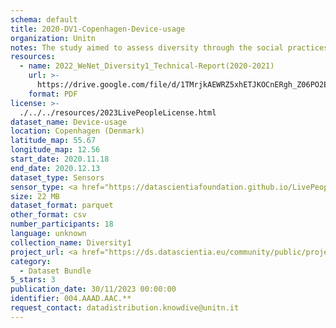 ```yaml
---
schema: default
title: 2020-DV1-Copenhagen-Device-usage
organization: Unitn
notes: The study aimed to assess diversity through the social practices and daily behaviors of university students from eight different countries. The research was carried out in two phases. Initially, a large sample of students from Denmark, Italy, Mongolia, Paraguay, the United Kingdom, China, Mexico, and India, completed a survey on their social practices, as well as their socio-demographic, cultural, and psychological elements. In the second phase, a sub-sample of the respondents engaged in a four-week data collection by using an innovative smartphone application called iLog. This app collected data from thirty-four smartphone sensors around the clock, allowing for an in-depth investigation into the diversity and daily routines of university students across countries, both synchronically and diachronically.
resources:
  - name: 2022_WeNet_Diversity1_Technical-Report(2020-2021)
    url: >-
      https://drive.google.com/file/d/1TMrjkAEWRZ5xhETJKOCnERgh_Z06PO2E/view?usp=drive_link
    format: PDF
license: >-
  ./../../resources/2023LivePeopleLicense.html
dataset_name: Device-usage
location: Copenhagen (Denmark)
latitude_map: 55.67
longitude_map: 12.56
start_date: 2020.11.18
end_date: 2020.12.13
dataset_type: Sensors
sensor_type: <a href="https://datascientiafoundation.github.io/LivePeople/datasets/2020-DV1-Copenhagen-Airplane%20Mode%20Event/">airplane mode</a>, <a href="https://datascientiafoundation.github.io/LivePeople/datasets/2020-DV1-Copenhagen-Doze%20Event/">doze</a>, <a href="https://datascientiafoundation.github.io/LivePeople/datasets/2020-DV1-Copenhagen-Ring%20Mode%20Event/">ring mode</a>, <a href="https://datascientiafoundation.github.io/LivePeople/datasets/2020-DV1-Copenhagen-Screen%20Event/">screen</a>, <a href="https://datascientiafoundation.github.io/LivePeople/datasets/2020-DV1-Copenhagen-Touch%20Event/">touch</a>, <a href="https://datascientiafoundation.github.io/LivePeople/datasets/2020-DV1-Copenhagen-Batterycharge%20Event/">battery charge</a>, <a href="https://datascientiafoundation.github.io/LivePeople/datasets/2020-DV1-Copenhagen-Battery%20Monitoring%20Log/">battery level</a>, <a href="https://datascientiafoundation.github.io/LivePeople/datasets/2020-DV1-Copenhagen-User%20Presence%20Event/">user presence</a>
size: 22 MB
dataset_format: parquet
other_format: csv
number_participants: 18
language: unknown
collection_name: Diversity1
project_url: <a href="https://ds.datascientia.eu/community/public/projects/3720e313-356e-4b7c-830e-be5cc7dbb3b5">https://ds.datascientia.eu/community/public/projects/3720e313-356e-4b7c-830e-be5cc7dbb3b5</a>
category:
  - Dataset Bundle
5_stars: 3
publication_date: 30/11/2023 00:00:00
identifier: 004.AAAD.AAC.**
request_contact: datadistribution.knowdive@unitn.it
---
```

